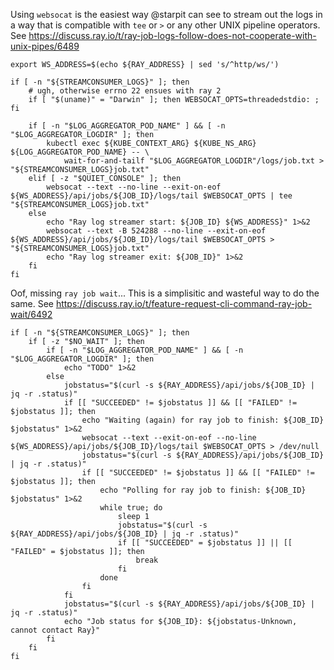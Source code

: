 Using `websocat` is the easiest way @starpit can see to stream out the
logs in a way that is compatible with `tee` or `>` or any other UNIX
pipeline operators. See
https://discuss.ray.io/t/ray-job-logs-follow-does-not-cooperate-with-unix-pipes/6489

```shell
export WS_ADDRESS=$(echo ${RAY_ADDRESS} | sed 's/^http/ws/')
```

```shell
if [ -n "${STREAMCONSUMER_LOGS}" ]; then
    # ugh, otherwise errno 22 ensues with ray 2
    if [ "$(uname)" = "Darwin" ]; then WEBSOCAT_OPTS=threadedstdio: ; fi

    if [ -n "$LOG_AGGREGATOR_POD_NAME" ] && [ -n "$LOG_AGGREGATOR_LOGDIR" ]; then
        kubectl exec ${KUBE_CONTEXT_ARG} ${KUBE_NS_ARG} ${LOG_AGGREGATOR_POD_NAME} -- \
            wait-for-and-tailf "$LOG_AGGREGATOR_LOGDIR"/logs/job.txt > "${STREAMCONSUMER_LOGS}job.txt"
    elif [ -z "$QUIET_CONSOLE" ]; then
        websocat --text --no-line --exit-on-eof ${WS_ADDRESS}/api/jobs/${JOB_ID}/logs/tail $WEBSOCAT_OPTS | tee "${STREAMCONSUMER_LOGS}job.txt"
    else
        echo "Ray log streamer start: ${JOB_ID} ${WS_ADDRESS}" 1>&2
        websocat --text -B 524288 --no-line --exit-on-eof ${WS_ADDRESS}/api/jobs/${JOB_ID}/logs/tail $WEBSOCAT_OPTS > "${STREAMCONSUMER_LOGS}job.txt"
        echo "Ray log streamer exit: ${JOB_ID}" 1>&2
    fi
fi
```

Oof, missing `ray job wait`... This is a simplisitic and wasteful way
to do the same. See
https://discuss.ray.io/t/feature-request-cli-command-ray-job-wait/6492

```shell
if [ -n "${STREAMCONSUMER_LOGS}" ]; then
    if [ -z "$NO_WAIT" ]; then
        if [ -n "$LOG_AGGREGATOR_POD_NAME" ] && [ -n "$LOG_AGGREGATOR_LOGDIR" ]; then
            echo "TODO" 1>&2
        else
            jobstatus="$(curl -s ${RAY_ADDRESS}/api/jobs/${JOB_ID} | jq -r .status)"
            if [[ "SUCCEEDED" != $jobstatus ]] && [[ "FAILED" != $jobstatus ]]; then
                echo "Waiting (again) for ray job to finish: ${JOB_ID} $jobstatus" 1>&2
                websocat --text --exit-on-eof --no-line ${WS_ADDRESS}/api/jobs/${JOB_ID}/logs/tail $WEBSOCAT_OPTS > /dev/null
                jobstatus="$(curl -s ${RAY_ADDRESS}/api/jobs/${JOB_ID} | jq -r .status)"
                if [[ "SUCCEEDED" != $jobstatus ]] && [[ "FAILED" != $jobstatus ]]; then
                    echo "Polling for ray job to finish: ${JOB_ID} $jobstatus" 1>&2
                    while true; do
                        sleep 1
                        jobstatus="$(curl -s ${RAY_ADDRESS}/api/jobs/${JOB_ID} | jq -r .status)"
                        if [[ "SUCCEEDED" = $jobstatus ]] || [[ "FAILED" = $jobstatus ]]; then
                            break
                        fi
                    done
                fi
            fi
            jobstatus="$(curl -s ${RAY_ADDRESS}/api/jobs/${JOB_ID} | jq -r .status)"
            echo "Job status for ${JOB_ID}: ${jobstatus-Unknown, cannot contact Ray}"
        fi
    fi
fi
```
